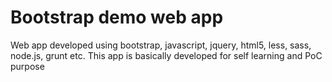 # Bootstrap demo web app

Web app developed using bootstrap, javascript, jquery, html5, less, sass, node.js, grunt etc. This app is basically developed for self learning and PoC purpose
